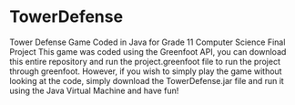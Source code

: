 # TowerDefense
Tower Defense Game Coded in Java for Grade 11 Computer Science Final Project
This game was coded using the Greenfoot API, you can download this entire repository and run the project.greenfoot file to run the project through greenfoot.
However, if you wish to simply play the game without looking at the code, simply download the TowerDefense.jar file and run it using the Java Virtual Machine and have fun!
